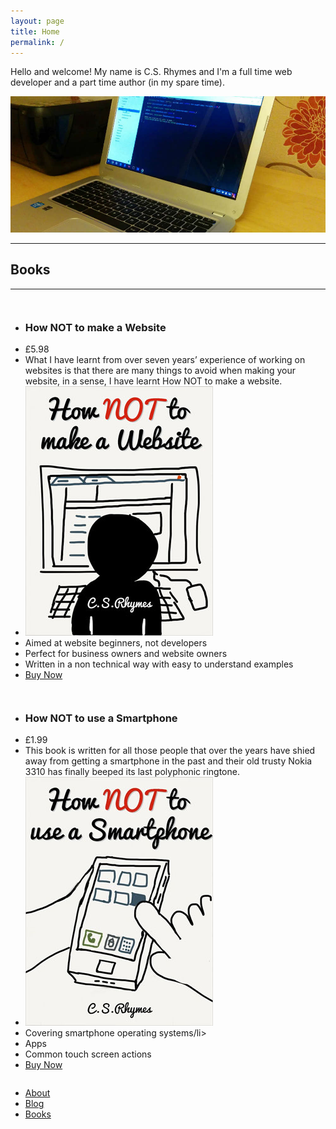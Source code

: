 ```yaml
---
layout: page
title: Home
permalink: /
---
```


Hello and welcome! My name is C.S. Rhymes and I'm a full time web developer and a part time author (in my spare time).

![Alt text](/img/chromebook2.jpg "Chromebook")

<hr>

<h2 class="text-center">Books</h2>

<hr>

<div class="small-12 medium-6 columns">
<ul class="pricing-table">
  <li class="title"><h3>How NOT to make a Website</h3></li>
  <li class="price">&pound;5.98</li>
  <li class="description">What I have learnt from over seven years’ experience of working on websites is that there are many things to avoid when making your website, in a sense, I have learnt How NOT to make a website. </li>
  <li class="bullet-item"><img src="/img/how-not-to-make-a-website-cover-LR.jpg" /></li>
  <li class="bullet-item">Aimed at website beginners, not developers</li>
  <li class="bullet-item">Perfect for business owners and website owners</li>
  <li class="bullet-item">Written in a non technical way with easy to understand examples</li>
  <li class="cta-button"><a class="button" href="http://www.amazon.co.uk/How-make-Website-C-S-Rhymes-ebook/dp/B00KEE3HES/">Buy Now</a></li>
</ul>
</div>

<div class="small-12 medium-6 columns">
<ul class="pricing-table">
  <li class="title"><h3>How NOT to use a Smartphone</h3></li>
  <li class="price">&pound;1.99</li>
  <li class="description">This book is written for all those people that over the years have shied away from getting a smartphone in the past and their old trusty Nokia 3310 has finally beeped its last polyphonic ringtone. </li>
  <li class="bullet-item"><img src="/img/how-not-to-use-a-smartphone-cover-LR.jpg" /></li>
  <li class="bullet-item">Covering smartphone operating systems/li>
  <li class="bullet-item">Apps</li>
  <li class="bullet-item">Common touch screen actions</li>
  <li class="cta-button"><a class="button" href="http://www.amazon.co.uk/How-make-Website-C-S-Rhymes-ebook/dp/B00KEE3HES/">Buy Now</a></li>
</ul>
</div>



<ul class="small-block-grid-1 medium-block-grid-3">
	<li><a href="/about/" title="About" class="button expand">About</a></li>
	<li><a href="/blog/" title="Blog" class="button expand">Blog</a></li>
	<li><a href="/books/" title="Books" class="button expand">Books</a></li>
</ul>



